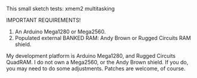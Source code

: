 This small sketch tests:
	xmem2 multitasking

IMPORTANT REQUIREMENTS!
1. An Arduino Mega1280 or Mega2560.
2. Populated external BANKED RAM: Andy Brown or Rugged Circuits RAM shield.

My development platform is Arduino Mega1280, and Rugged Circuits QuadRAM.
I do not own a Mega2560, or the Andy Brown shield. If you do, you may need to
do some adjustments. Patches are welcome, of course.
